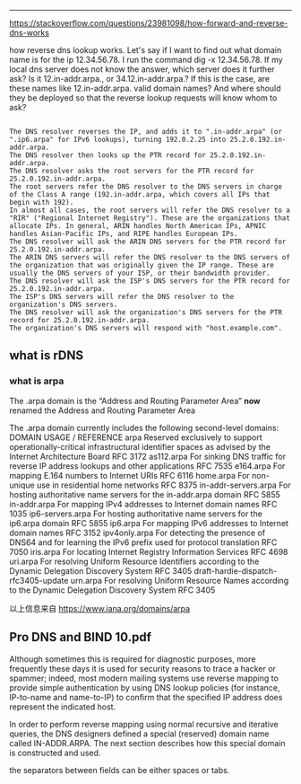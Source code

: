 

---
https://stackoverflow.com/questions/23981098/how-forward-and-reverse-dns-works

how reverse dns lookup works. 
Let's say if I want to find out what domain name is for the ip 12.34.56.78. I run the command dig -x 12.34.56.78. 
If my local dns server does not know the answer, which server does it further ask? Is it 12.in-addr.arpa., or 34.12.in-addr.arpa.? 
If this is the case, are these names like 12.in-addr.arpa. valid domain names? 
And where should they be deployed so that the reverse lookup requests will know whom to ask?


```How a reverse DNS lookup is accomplished:

The DNS resolver reverses the IP, and adds it to ".in-addr.arpa" (or ".ip6.arpa" for IPv6 lookups), turning 192.0.2.25 into 25.2.0.192.in-addr.arpa.
The DNS resolver then looks up the PTR record for 25.2.0.192.in-addr.arpa.
The DNS resolver asks the root servers for the PTR record for 25.2.0.192.in-addr.arpa.
The root servers refer the DNS resolver to the DNS servers in charge of the Class A range (192.in-addr.arpa, which covers all IPs that begin with 192).
In almost all cases, the root servers will refer the DNS resolver to a "RIR" ("Regional Internet Registry"). These are the organizations that allocate IPs. In general, ARIN handles North American IPs, APNIC handles Asian-Pacific IPs, and RIPE handles European IPs.
The DNS resolver will ask the ARIN DNS servers for the PTR record for 25.2.0.192.in-addr.arpa.
The ARIN DNS servers will refer the DNS resolver to the DNS servers of the organization that was originally given the IP range. These are usually the DNS servers of your ISP, or their bandwidth provider.
The DNS resolver will ask the ISP's DNS servers for the PTR record for 25.2.0.192.in-addr.arpa.
The ISP's DNS servers will refer the DNS resolver to the organization's DNS servers.
The DNS resolver will ask the organization's DNS servers for the PTR record for 25.2.0.192.in-addr.arpa.
The organization's DNS servers will respond with "host.example.com".

```

## what is rDNS

### what is arpa

The .arpa domain is the “Address and Routing Parameter Area” 
    **now** renamed the Address and Routing Parameter Area

The .arpa domain currently includes the following second-level domains:
DOMAIN                  USAGE / REFERENCE
arpa                    Reserved exclusively to support operationally-critical infrastructural identifier spaces as advised by the Internet Architecture Board
RFC 3172
as112.arpa              For sinking DNS traffic for reverse IP address lookups and other applications
RFC 7535
e164.arpa               For mapping E.164 numbers to Internet URIs
RFC 6116
home.arpa               For non-unique use in residential home networks
RFC 8375
in-addr-servers.arpa    For hosting authoritative name servers for the in-addr.arpa domain
RFC 5855
in-addr.arpa            For mapping IPv4 addresses to Internet domain names
RFC 1035
ip6-servers.arpa        For hosting authoritative name servers for the ip6.arpa domain
RFC 5855
ip6.arpa                For mapping IPv6 addresses to Internet domain names
RFC 3152
ipv4only.arpa           For detecting the presence of DNS64 and for learning the IPv6 prefix used for protocol translation
RFC 7050
iris.arpa               For locating Internet Registry Information Services
RFC 4698
uri.arpa                For resolving Uniform Resource Identifiers according to the Dynamic Delegation Discovery System
RFC 3405 draft-hardie-dispatch-rfc3405-update
urn.arpa                For resolving Uniform Resource Names according to the Dynamic Delegation Discovery System
RFC 3405

以上信息来自 https://www.iana.org/domains/arpa


###

## Pro DNS and BIND 10.pdf

Although sometimes this is required for diagnostic purposes, more frequently these days it is used for security
reasons to trace a hacker or spammer; indeed, most modern mailing systems use reverse mapping to
provide simple authentication by using DNS lookup policies (for instance, IP-to-name and name-to-IP)
to confirm that the specified IP address does represent the indicated host.

In order to perform reverse mapping using normal recursive and iterative queries, the DNS
designers defined a special (reserved) domain name called IN-ADDR.ARPA. The next section describes how
this special domain is constructed and used.

 the separators between fields can be either spaces or tabs. 


